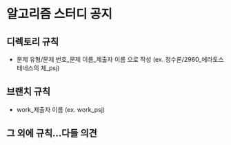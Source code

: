# 알고리즘 스터디 공지

## 디렉토리 규칙
- 문제 유형/문제 번호_문제 이름_제출자 이름 으로 작성 (ex. 정수론/2960_에라토스테네스의 체_psj)

## 브랜치 규칙
- work_제출자 이름 (ex. work_psj)

## 그 외에 규칙...다들 의견 

